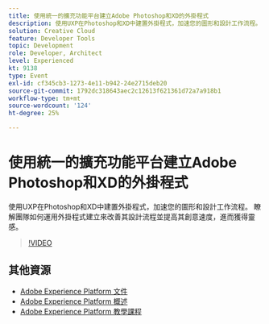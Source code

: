```yaml
---
title: 使用統一的擴充功能平台建立Adobe Photoshop和XD的外掛程式
description: 使用UXP在Photoshop和XD中建置外掛程式，加速您的圖形和設計工作流程。 瞭解團隊如何運用外掛程式建立來改善其設計流程並提高其創意速度，進而獲得靈感。
solution: Creative Cloud
feature: Developer Tools
topic: Development
role: Developer, Architect
level: Experienced
kt: 9138
type: Event
exl-id: cf345cb3-1273-4e11-b942-24e2715deb20
source-git-commit: 1792dc318643aec2c12613f621361d72a7a918b1
workflow-type: tm+mt
source-wordcount: '124'
ht-degree: 25%

---
```


# 使用統一的擴充功能平台建立Adobe Photoshop和XD的外掛程式

使用UXP在Photoshop和XD中建置外掛程式，加速您的圖形和設計工作流程。 瞭解團隊如何運用外掛程式建立來改善其設計流程並提高其創意速度，進而獲得靈感。

>[!VIDEO](https://video.tv.adobe.com/v/337593/?quality=12&learn=on&hidetitle=true)

## 其他資源

- [Adobe Experience Platform 文件](https://experienceleague.adobe.com/docs/experience-platform.html)
- [Adobe Experience Platform 概述](https://experienceleague.adobe.com/docs/experience-platform/landing/home.html?lang=zh-Hant)
- [Adobe Experience Platform 教學課程](https://experienceleague.adobe.com/docs/platform-learn/tutorials/overview.html?lang=zh-Hant)
